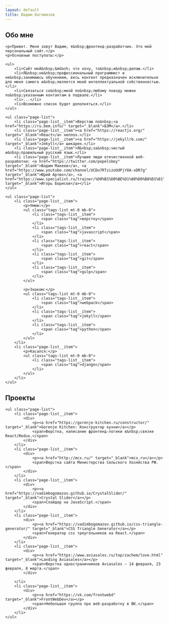 ```yaml
---
layout: default
title: Вадим Богомазов
---
```

<section class="page-section">
    <h2>Обо мне</h2>

    <p>Привет. Меня зовут Вадим, я&nbsp;фронтенд-разработчик. Это мой персональный сайт.</p>
    <p>Основные постулаты:</p>

    <ul>
        <li>Сайт мой&nbsp;&mdash; что хочу, то&nbsp;и&nbsp;делаю.</li>
        <li>Я&nbsp;не&nbsp;профессиональный программист и не&nbsp;занимаюсь обучением, весь контент предназначен исключительно для меня самого и&nbsp;является моей интеллектуальной собственностью.</li>
        <li>Связаться со&nbsp;мной по&nbsp;любому поводу можно по&nbsp;указанным контактам в подвале.</li>
        <li>...</li>
        <li>Возможно список будет дополняться.</li>
    </ul>

    <ul class="page-list">
        <li class="page-list__item">Верстаю по&nbsp;<a href="https://ru.bem.info/" target="_blank">БЭМ</a>.</li>
        <li class="page-list__item"><a href="https://reactjs.org/" target="_blank">React</a> неплох.</li>
        <li class="page-list__item"><a href="https://jekyllrb.com/" target="_blank">Jekyll</a> шикарен.</li>
        <li class="page-list__item">Я&nbsp;за&nbsp;чистый и&nbsp;правильный русский язык.</li>
        <li class="page-list__item">Лучшие люди отечественной веб-разработки: <a href="https://twitter.com/pepelsbey" target="_blank">Вадим Макеев</a>, <a href="https://www.youtube.com/channel/UCDo7RTzizoOdPjY8A-xDR7g" target="_blank">Юрий Артюх</a>, <a href="https://www.specialist.ru/trainer/%D0%B1%D0%BE%D1%80%D0%B8%D1%81" target="_blank">Игорь Борисов</a></li>
    </ul>

    <ul class="page-list">
        <li class="page-list__item">
            <p>Умею:</p>
            <ul class="tags-list mt-0 mb-0">
                <li class="tags-list__item">
                    <span class="tag">верстку</span>
                </li>
                <li class="tags-list__item">
                    <span class="tag">javascript</span>
                </li>
                <li class="tags-list__item">
                    <span class="tag">react</span>
                </li>
                <li class="tags-list__item">
                    <span class="tag">git</span>
                </li>
                <li class="tags-list__item">
                    <span class="tag">gulp</span>
                </li>
            </ul>

            <p>Знаком:</p>
            <ul class="tags-list mt-0 mb-0">
                <li class="tags-list__item">
                    <span class="tag">webpack</span>
                </li>
                <li class="tags-list__item">
                    <span class="tag">jekyll</span>
                </li>
                <li class="tags-list__item">
                    <span class="tag">python</span>
                </li>
            </ul>
        </li>
        <li class="page-list__item">
            <p>Касался:</p>
            <ul class="tags-list mt-0 mb-0">
                <li class="tags-list__item">
                    <span class="tag">django</span>
                </li>
            </ul>
        </li>
    </ul>
</section>

<section class="page-section">
    <h2>Проекты</h2>

    <ul class="page-list">
        <li class="page-list__item">
            <div>
                <p><a href="https://gorenje-kitchen.ru/constructor/" target="_blank">Gorenje Kitchen: Конструктор кухни</a></p>
                <span>Верстка, написание фронтенд-логики в&nbsp;связке React/Redux.</span>
            </div>
        </li>
        <li class="page-list__item">
            <div>
                <p><a href="http://mcx.ru/" target="_blank">mcx.ru</a></p>
                <span>Верстка сайта Министерства Сельского Хозяйства РФ.</span>
            </div>
        </li>
        <li class="page-list__item">
            <div>
                <p><a href="https://vadimbogomazov.github.io/CrystalSlider/" target="_blank">Crystal Slider</a></p>
                <span>Cлайдер на JavaScript.</span>
            </div>
        </li>
        <li class="page-list__item">
            <div>
                <p><a href="https://vadimbogomazov.github.io/css-triangle-generator/" target="_blank">CSS Triangle Generator</a></p>
                <span>Генератор css треугольников на React.</span>
            </div>
        </li>
        <li class="page-list__item">
            <div>
                <p><a href="https://www.aviasales.ru/top/zachem/love.html" target="_blank">Landing Aviasales</a></p>
                <span>Верстка одностраничников Aviasales — 14 февраля, 23 февраля, 8 марта.</span>
            </div>
            
        </li>
        <li class="page-list__item">
            <div>
                <p><a href="https://vk.com/frontwebd" target="_blank">FrontWebDev</a></p>
                <span>Небольшая группа про веб-разработку в ВК.</span>
            </div>
        </li>        
    </ul>
</section>
